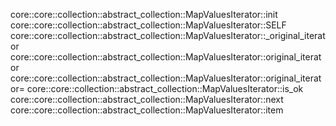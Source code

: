 core::core::collection::abstract_collection::MapValuesIterator::init
core::core::collection::abstract_collection::MapValuesIterator::SELF
core::core::collection::abstract_collection::MapValuesIterator::_original_iterator
core::core::collection::abstract_collection::MapValuesIterator::original_iterator
core::core::collection::abstract_collection::MapValuesIterator::original_iterator=
core::core::collection::abstract_collection::MapValuesIterator::is_ok
core::core::collection::abstract_collection::MapValuesIterator::next
core::core::collection::abstract_collection::MapValuesIterator::item